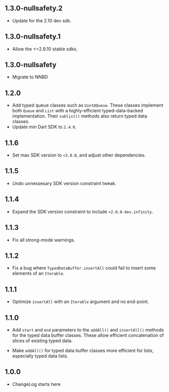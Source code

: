 ## 1.3.0-nullsafety.2

* Update for the 2.10 dev sdk.

## 1.3.0-nullsafety.1

* Allow the <=2.9.10 stable sdks.

## 1.3.0-nullsafety

* Migrate to NNBD

## 1.2.0

* Add typed queue classes such as `Uint8Queue`. These classes implement both
  `Queue` and `List` with a highly-efficient typed-data-backed implementation.
  Their `sublist()` methods also return typed data classes.
* Update min Dart SDK to `2.4.0`.

## 1.1.6

* Set max SDK version to `<3.0.0`, and adjust other dependencies.

## 1.1.5

* Undo unnessesary SDK version constraint tweak.

## 1.1.4

* Expand the SDK version constraint to include `<2.0.0-dev.infinity`.

## 1.1.3

* Fix all strong-mode warnings.

## 1.1.2

* Fix a bug where `TypedDataBuffer.insertAll` could fail to insert some elements
  of an `Iterable`.

## 1.1.1

* Optimize `insertAll` with an `Iterable` argument and no end-point.

## 1.1.0

* Add `start` and `end` parameters to the `addAll()` and `insertAll()` methods
  for the typed data buffer classes. These allow efficient concatenation of
  slices of existing typed data.

* Make `addAll()` for typed data buffer classes more efficient for lists,
  especially typed data lists.

## 1.0.0

* ChangeLog starts here
